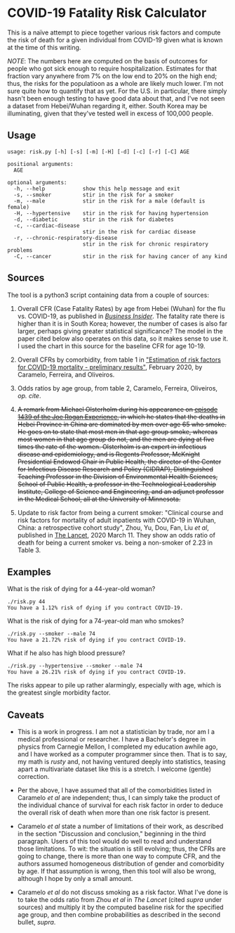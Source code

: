 # COVID-19 Fatality Risk Calculator

This is a naïve attempt to piece together various risk factors and compute the
risk of death for a given individual from COVID-19 given what is known at the
time of this writing.

*NOTE*:  The numbers here are computed on the basis of outcomes for people who
got sick enough to require hospitalization.  Estimates for that fraction vary
anywhere from 7% on the low end to 20% on the high end; thus, the risks for the
populatioon as a whole are likely much lower.  I'm not sure quite how to
quantify that as yet.  For the U.S. in particular, there simply hasn't been
enough testing to have good data about that, and I've not seen a dataset from
Hebei/Wuhan regarding it, either.  South Korea may be illuminating, given that
they've tested well in excess of 100,000 people.

## Usage

```
usage: risk.py [-h] [-s] [-m] [-H] [-d] [-c] [-r] [-C] AGE

positional arguments:
  AGE

optional arguments:
  -h, --help            show this help message and exit
  -s, --smoker          stir in the risk for a smoker
  -m, --male            stir in the risk for a male (default is female)
  -H, --hypertensive    stir in the risk for having hypertension
  -d, --diabetic        stir in the risk for diabetes
  -c, --cardiac-disease
                        stir in the risk for cardiac disease
  -r, --chronic-respiratory-disease
                        stir in the risk for chronic respiratory problems
  -C, --cancer          stir in the risk for having cancer of any kind
```

## Sources

The tool is a python3 script containing data from a couple of sources:

1. Overall CFR (Case Fatality Rates) by age from Hebei (Wuhan) for the flu vs.
COVID-19, as published in _[Business
Insider](https://www.businessinsider.com/coronavirus-compared-to-flu-mortality-rates-2020-3)_.
The fatality rate there is higher than it is in South Korea; however, the
number of cases is also far larger, perhaps giving greater statistical
significance?  The model in the paper cited below also operates on this data, so
it makes sense to use it.  I used the chart in this source for the baseline CFR
for age 10-19.

2. Overall CFRs by comorbidity, from table 1 in ["Estimation of risk factors for
COVID-19 mortality - preliminary
results"](https://www.researchgate.net/publication/339505988_Estimation_of_risk_factors_for_COVID-19_mortality_-_preliminary_results),
February 2020, by Caramelo, Ferreira, and Oliveiros.

3. Odds ratios by age group, from table 2, Caramelo, Ferreira, Oliveiros, _op.
cite_.

4. <strike>A remark from Michael Olsterholm during his appearance on [episode
1439 of the Joe Rogan Experience](https://www.youtube.com/watch?v=E3URhJx0NSw),
in which he states that the deaths in Hebei Province in China are dominated by
men over age 65 who smoke.  He goes on to state that most men in that age group
smoke, whereas most women in that age group do not, and the men are dying at
five times the rate of the women.  Olsterholm is an expert in infectious disease
and epidemiology, and is Regents Professor, McKnight Presidential Endowed Chair
in Public Health, the director of the Center for Infectious Disease Research and
Policy (CIDRAP), Distinguished Teaching Professor in the Division of
Environmental Health Sciences, School of Public Health, a professor in the
Technological Leadership Institute, College of Science and Engineering, and an
adjunct professor in the Medical School, all at the University of Minnesota.
</strike>

5. Update to risk factor from being a current smoker:  "Clinical course and risk
factors for mortality of adult inpatients with COVID-19 in Wuhan, China: a
retrospective cohort study", Zhou, Yu, Dou, Fan, Liu _et al_, published in [The
Lancet](https://www.thelancet.com/journals/lancet/article/PIIS0140-6736(20)30566-3/fulltext),
2020 March 11.  They show an odds ratio of death for being a current smoker vs.
being a non-smoker of 2.23 in Table 3.

## Examples

What is the risk of dying for a 44-year-old woman?

```
./risk.py 44
You have a 1.12% risk of dying if you contract COVID-19.
```

What is the risk of dying for a 74-year-old man who smokes?

```
./risk.py --smoker --male 74
You have a 21.72% risk of dying if you contract COVID-19.
```

What if he also has high blood pressure?

```
./risk.py --hypertensive --smoker --male 74
You have a 26.21% risk of dying if you contract COVID-19.
```

The risks appear to pile up rather alarmingly, especially with age, which is the
greatest single morbidity factor.

## Caveats

* This is a work in progress.  I am not a statistician by trade, nor am I a
medical professional or researcher.  I have a Bachelor's degree in physics from
Carnegie Mellon, I completed my education awhile ago, and I have worked as a
computer programmer since then.  That is to say, my math is _rusty_ and, not
having ventured deeply into statistics, teasing apart a multivariate dataset
like this is a stretch.  I welcome (gentle) correction.

* Per the above, I have assumed that all of the comorbidities listed in Caramelo
 _et al_ are independent; thus, I can simply take the product of the individual
 chance of survival for each risk factor in order to deduce the overall risk of
 death when more than one risk factor is present.

* Caramelo _et al_ state a number of limitations of their work, as described in
the section "Discussion and conclusion," beginning in the third paragraph.
Users of this tool would do well to read and understand those limitations.  To
wit:  the situation is still evolving; thus, the CFRs are going to change, there
is more than one way to compute CFR, and the authors assumed homogeneous
distribution of gender and comorbidity by age.  If that assumption is wrong,
then this tool will also be wrong, although I hope by only a small amount.

* Caramelo _et al_ do not discuss smoking as a risk factor.  What I've done is
to take the odds ratio from Zhou _et al_ in _The Lancet_ (cited _supra_ under
sources) and multiply it by the computed baseline risk for the specified age
group, and then combine probabilities as described in the second bullet,
_supra_.
